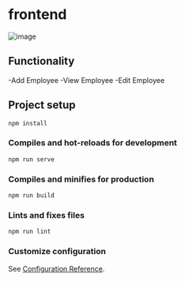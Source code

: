 # frontend
![image](https://github.com/ArthiMaheswari/employee-master/assets/47021076/9037093f-6409-40ef-831d-79d2371098d9)

## Functionality
-Add Employee 
-View Employee
-Edit Employee 
## Project setup
```
npm install
```

### Compiles and hot-reloads for development
```
npm run serve
```

### Compiles and minifies for production
```
npm run build
```

### Lints and fixes files
```
npm run lint
```

### Customize configuration
See [Configuration Reference](https://cli.vuejs.org/config/).
